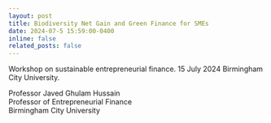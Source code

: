 ```yaml
---
layout: post
title: Biodiversity Net Gain and Green Finance for SMEs
date: 2024-07-5 15:59:00-0400
inline: false
related_posts: false
---
```


Workshop on sustainable entrepreneurial finance. 15 July 2024 Birmingham City University. 

Professor Javed Ghulam Hussain<br/>
Professor of Entrepreneurial Finance<br/>
Birmingham City University<br/>

